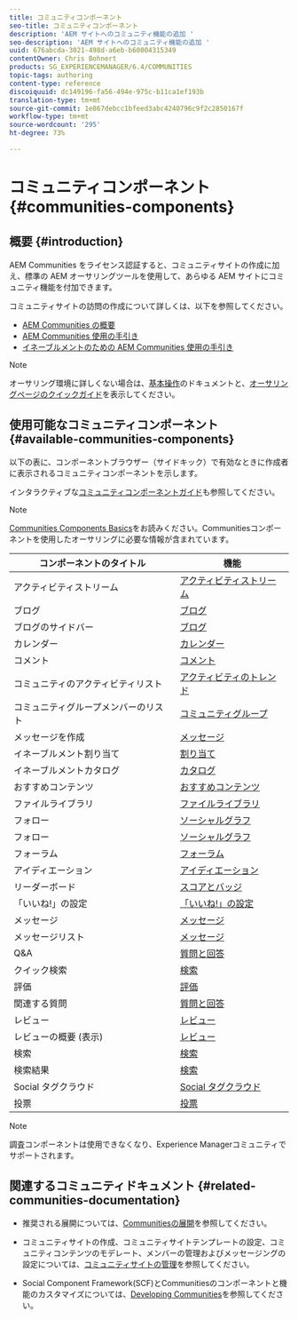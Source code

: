 ```yaml
---
title: コミュニティコンポーネント
seo-title: コミュニティコンポーネント
description: 'AEM サイトへのコミュニティ機能の追加 '
seo-description: 'AEM サイトへのコミュニティ機能の追加 '
uuid: 676abcda-3021-498d-a6eb-b60004315349
contentOwner: Chris Bohnert
products: SG_EXPERIENCEMANAGER/6.4/COMMUNITIES
topic-tags: authoring
content-type: reference
discoiquuid: dc149196-fa56-494e-975c-b11ca1ef193b
translation-type: tm+mt
source-git-commit: 1e867debcc1bfeed3abc4240796c9f2c2850167f
workflow-type: tm+mt
source-wordcount: '295'
ht-degree: 73%

---
```



# コミュニティコンポーネント {#communities-components}

## 概要 {#introduction}

AEM Communities をライセンス認証すると、コミュニティサイトの作成に加え、標準の AEM オーサリングツールを使用して、あらゆる AEM サイトにコミュニティ機能を付加できます。

コミュニティサイトの訪問の作成について詳しくは、以下を参照してください。

* [AEM Communities の概要](overview.md)
* [AEM Communities 使用の手引き](getting-started.md)
* [イネーブルメントのための AEM Communities 使用の手引き](getting-started-enablement.md)

>[!NOTE]
>
>オーサリング環境に詳しくない場合は、[基本操作](../../help/sites-authoring/basic-handling.md)のドキュメントと、[オーサリングページのクイックガイド](../../help/sites-authoring/qg-page-authoring.md)を表示してください。

## 使用可能なコミュニティコンポーネント {#available-communities-components}

以下の表に、コンポーネントブラウザー（サイドキック）で有効なときに作成者に表示されるコミュニティコンポーネントを示します。

インタラクティブな[コミュニティコンポーネントガイド](components-guide.md)も参照してください。

>[!NOTE]
>
>[Communities Components Basics](basics.md)をお読みください。Communitiesコンポーネントを使用したオーサリングに必要な情報が含まれています。

| **コンポーネントのタイトル** | **機能** |
|---|---|
| アクティビティストリーム | [アクティビティストリーム](activities.md) |
| ブログ | [ブログ](blog-feature.md) |
| ブログのサイドバー | [ブログ](blog-feature.md) |
| カレンダー | [カレンダー](calendar.md) |
| コメント | [コメント](comments.md) |
| コミュニティのアクティビティリスト | [アクティビティのトレンド](trends.md) |
| コミュニティグループメンバーのリスト | [コミュニティグループ](creating-groups.md) |
| メッセージを作成 | [メッセージ](configure-messaging.md) |
| イネーブルメント割り当て | [割り当て](assignments.md) |
| イネーブルメントカタログ | [カタログ](catalog.md) |
| おすすめコンテンツ | [おすすめコンテンツ](featured.md) |
| ファイルライブラリ | [ファイルライブラリ](file-library.md) |
| フォロー | [ソーシャルグラフ](socialgraph.md) |
| フォロー | [ソーシャルグラフ](socialgraph.md) |
| フォーラム | [フォーラム](forum.md) |
| アイディエーション | [アイディエーション](ideation-feature.md) |
| リーダーボード | [スコアとバッジ](enabling-leaderboard.md) |
| 「いいね!」の設定 | [「いいね!」の設定](liking.md) |
| メッセージ | [メッセージ](configure-messaging.md) |
| メッセージリスト | [メッセージ](configure-messaging.md) |
| Q&amp;A | [質問と回答](working-with-qna.md) |
| クイック検索 | [検索](search.md) |
| 評価 | [評価](rating.md) |
| 関連する質問 | [質問と回答](working-with-qna.md) |
| レビュー | [レビュー](reviews.md) |
| レビューの概要 (表示) | [レビュー](reviews.md) |
| 検索 | [検索](search.md) |
| 検索結果 | [検索](search.md) |
| Social タグクラウド | [Social タグクラウド](tagcloud.md) |
| 投票 | [投票](voting.md) |

>[!NOTE]
>
>調査コンポーネントは使用できなくなり、Experience Managerコミュニティでサポートされます。

## 関連するコミュニティドキュメント {#related-communities-documentation}

* 推奨される展開については、[Communitiesの展開](deploy-communities.md)を参照してください。

* コミュニティサイトの作成、コミュニティサイトテンプレートの設定、コミュニティコンテンツのモデレート、メンバーの管理およびメッセージングの設定については、[コミュニティサイトの管理](administer-landing.md)を参照してください。

* Social Component Framework(SCF)とCommunitiesのコンポーネントと機能のカスタマイズについては、[Developing Communities](communities.md)を参照してください。


